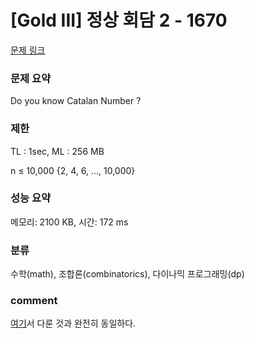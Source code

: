 
# [Gold III] 정상 회담 2 - 1670

[문제 링크](https://www.acmicpc.net/problem/1670)

### 문제 요약

<p> Do you know Catalan Number ? </p>

### 제한

TL : 1sec, ML : 256 MB

n ≤ 10,000 {2, 4, 6, ..., 10,000}

### 성능 요약

메모리: 2100 KB, 시간: 172 ms

### 분류

수학(math), 조합론(combinatorics), 다이나믹 프로그래밍(dp)

### comment

[여기](https://www.acmicpc.net/problem/17268)서 다룬 것과 완전히 동일하다.
